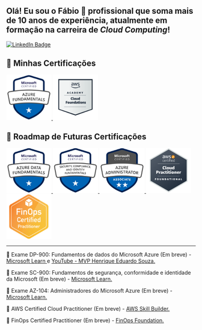 ## Olá! Eu sou o Fábio 👋 profissional que soma mais de 10 anos de experiência, atualmente em formação na carreira de *Cloud Computing*!

[![LinkedIn Badge](https://img.shields.io/badge/LinkedIn-0A66C2?style=for-the-badge&logo=LinkedIn)](https://www.linkedin.com/in/faabiobatista/)

## 🏅 Minhas Certificações

<!-- Microsoft Azure <img alt="Azure" height="30" width="40" src="https://cdn.jsdelivr.net/gh/devicons/devicon/icons/azure/azure-original.svg" /> -->

<a href="https://www.credly.com/badges/17cade24-b7d8-4fe9-81d0-52ab604a4d04/public_url">
  <img height= 120px; width= 120px; alt="Azure Fundamentals Badge" src="https://github.com/ofabiobatista/assets/blob/main/microsoft-certified-azure-fundamentals.png?raw=true">
</a>

<a href="https://www.credly.com/badges/79f0a23b-f3fb-4869-a779-a816bf8d9db2/public_url">
  <img height= 120px; width= 120px; alt="AWS Academy Badge" src="https://github.com/ofabiobatista/assets/blob/main/aws-academy-icon.png">
</a>

## 🧭 Roadmap de Futuras Certificações

<a href="https://github.com/ofabiobatista/assets/blob/main/dp-900.png">
<img height= 120px; width= 120px; alt="Azure Fundamentals Badge" src="https://github.com/ofabiobatista/assets/blob/main/dp-900.png">
</a>

<a href="https://github.com/ofabiobatista/assets/blob/main/sc-900.png">
<img height= 120px; width= 120px; alt="Azure Fundamentals Badge" src="https://github.com/ofabiobatista/assets/blob/main/sc-900.png">
</a>

<a href="https://github.com/ofabiobatista/assets/blob/main/az-104.png">
<img height= 120px; width= 120px; alt="Azure Fundamentals Badge" src="https://github.com/ofabiobatista/assets/blob/main/az-104.png">
</a>

<a href="https://github.com/ofabiobatista/assets/blob/main/aws-cloud-practitioner.png">
<img height= 120px; width= 120px; alt="Azure Fundamentals Badge" src="https://github.com/ofabiobatista/assets/blob/main/aws-cloud-practitioner.png">
</a>

<a href="https://github.com/ofabiobatista/assets/blob/main/focp.png">
<img height= 120px; width= 120px; alt="Azure Fundamentals Badge" src="https://github.com/ofabiobatista/assets/blob/main/focp.png">
</a>

<hr />

📘 Exame DP-900: Fundamentos de dados do Microsoft Azure (Em breve) - <a href="https://learn.microsoft.com/pt-br/certifications/exams/dp-900"> Microsoft Learn </a> e <a href="https://www.youtube.com/playlist?list=PL_yq9hmeKAk9hc_FGAKHl-hI66GRjLa4P"> YouTube - MVP Henrique Eduardo Souza. </a>

📘 Exame SC-900: Fundamentos de segurança, conformidade e identidade da Microsoft (Em breve) - <a href="https://learn.microsoft.com/pt-br/certifications/exams/sc-900"> Microsoft Learn. </a>

📘 Exame AZ-104: Administradores do Microsoft Azure (Em breve) - <a href="https://learn.microsoft.com/pt-br/certifications/exams/az-104"> Microsoft Learn. </a>

📘 AWS Certified Cloud Practitioner (Em breve) - <a href="https://aws.amazon.com/pt/certification/certified-cloud-practitioner/"> AWS Skill Builder. </a>

📘 FinOps Certified Practitioner (Em breve) - <a href="https://www.finops.org/introduction/what-is-finops/"> FinOps Foundation. </a>
  
<!-- ![Snake animation](https://github.com/ofabiobatista/ofabiobatista/blob/output/github-contribution-grid-snake.svg)

## Microsoft Azure <img alt="Azure" height="30" width="40" src="https://cdn.jsdelivr.net/gh/devicons/devicon/icons/azure/azure-original.svg" />
### Azure Fundamentals - AZ-900

[![LinkedIn Badge](https://img.shields.io/badge/AZ900-Microsoft-0078D4?style=for-the-badge&logo=Azure)](https://docs.microsoft.com/pt-br/certifications/azure-fundamentals/)
[![LinkedIn Badge](https://img.shields.io/badge/⏳-Resumos-yellow?style=for-the-badge&logo=Azure)](https://github.com/ofabiobatista/AZ-900/blob/main/README.md)

[![Fábio Batista GitHub stats](https://github-readme-stats.vercel.app/api?username=ofabiobatista&show_icons=true&count_private=true&theme=dark)](https://github.com/anuraghazra/github-readme-stats) -->
